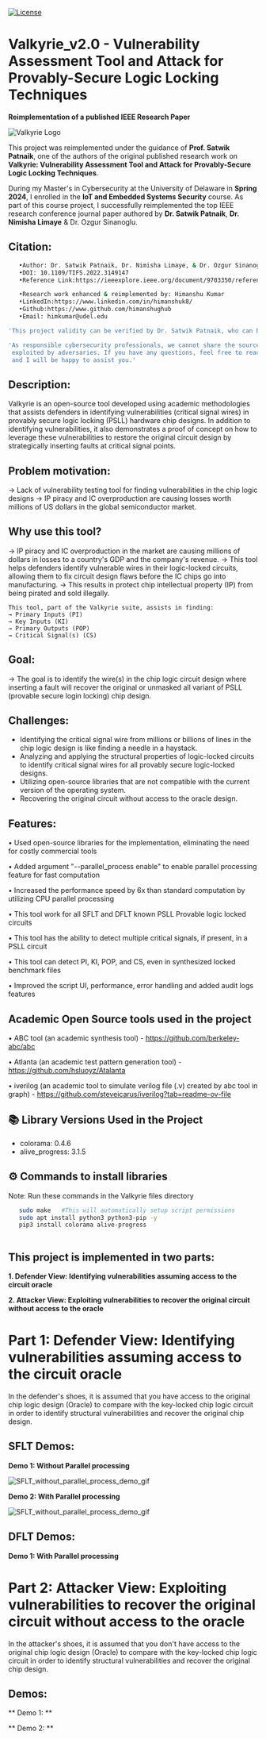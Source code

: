 [![License](https://img.shields.io/badge/License-GPL--3.0-blue)](https://github.com/himanshughub/Valkyrie_v2.0/blob/main/LICENSE)

# Valkyrie_v2.0 - Vulnerability Assessment Tool and Attack for Provably-Secure Logic Locking Techniques

**Reimplementation of a published IEEE Research Paper**

![Valkyrie Logo](https://github.com/himanshughub/Valkyrie_v2.0/blob/main/Images/Valkyrie_logo.png)

This project was reimplemented under the guidance of **Prof. Satwik Patnaik**, one of the authors of the original published research work on **Valkyrie: Vulnerability Assessment Tool and Attack for Provably-Secure Logic Locking Techniques**.  

During my Master's in Cybersecurity at the University of Delaware in **Spring 2024**, I enrolled in the **IoT and Embedded Systems Security** course. As part of this course project, I successfully reimplemented the top IEEE research conference journal paper authored by **Dr. Satwik Patnaik**, **Dr. Nimisha Limaye** & Dr. Ozgur Sinanoglu.

## Citation:
```bash
   •Author: Dr. Satwik Patnaik, Dr. Nimisha Limaye, & Dr. Ozgur Sinanoglu
   •DOI: 10.1109/TIFS.2022.3149147
   •Reference Link:https://ieeexplore.ieee.org/document/9703350/references#references
```
```bash
   •Research work enhanced & reimplemented by: Himanshu Kumar
   •LinkedIn:https://www.linkedin.com/in/himanshuk8/
   •Github:https://www.github.com/himanshughub
   •Email: himkumar@udel.edu
```
```bash
'This project validity can be verified by Dr. Satwik Patnaik, who can be reached at satwik@udel.edu'

'As responsible cybersecurity professionals, we cannot share the source code publicly, as it could be
 exploited by adversaries. If you have any questions, feel free to reach out to  himkumar@udel.edu,
 and I will be happy to assist you.'
```

## Description:
Valkyrie is an open-source tool developed using academic methodologies that assists defenders
in identifying vulnerabilities (critical signal wires) in provably secure logic locking (PSLL)
hardware chip designs. In addition to identifying vulnerabilities, it also demonstrates a proof
of concept on how to leverage these vulnerabilities to restore the original circuit design by
strategically inserting faults at critical signal points.

## Problem motivation:
→ Lack of vulnerability testing tool for finding vulnerabilities in the chip logic designs
→ IP piracy and IC overproduction are causing losses worth millions of US dollars in the global
  semiconductor market.

## Why use this tool?
→ IP piracy and IC overproduction in the market are causing millions of dollars in losses to 
  a country's GDP and the company's revenue.
→ This tool helps defenders identify vulnerable wires in their logic-locked circuits, allowing
  them to fix circuit design flaws before the IC chips go into manufacturing.
→ This results in protect chip intellectual property (IP) from being pirated and sold illegally.

    This tool, part of the Valkyrie suite, assists in finding:
    → Primary Inputs (PI)
    → Key Inputs (KI)
    → Primary Outputs (POP)
    → Critical Signal(s) (CS)

## Goal:
→ The goal is to identify the wire(s) in the chip logic circuit design where inserting a fault will
  recover the original or unmasked all variant of PSLL (provable secure login locking) chip design.

## Challenges:
- Identifying the critical signal wire from millions or billions of lines in the chip logic design
  is like finding a needle in a haystack.
- Analyzing and applying the structural properties of logic-locked circuits to identify critical
  signal wires for all provably secure logic-locked designs.
- Utilizing open-source libraries that are not compatible with the current version of the operating
  system.
- Recovering the original circuit without access to the oracle design.

## Features:
• Used open-source libraries for the implementation, eliminating the need for costly commercial tools

• Added argument "--parallel_process enable" to enable parallel processing feature for fast computation

• Increased the performance speed by 6x than standard computation by utilizing CPU parallel processing

• This tool work for all SFLT and DFLT known PSLL Provable logic locked circuits

• This tool has the ability to detect multiple critical signals, if present, in a PSLL circuit

• This tool can detect PI, KI, POP, and CS, even in synthesized locked benchmark files

• Improved the script UI, performance, error handling and added audit logs features
   
## Academic Open Source tools used in the project
   • ABC tool (an academic synthesis tool) - https://github.com/berkeley-abc/abc
   
   • Atlanta (an academic test pattern generation tool) - https://github.com/hsluoyz/Atalanta
   
   • iverilog (an academic tool to simulate verilog file (.v) created by abc tool in graph) - https://github.com/steveicarus/iverilog?tab=readme-ov-file

## 📚 Library Versions Used in the Project
- colorama: 0.4.6
- alive_progress: 3.1.5

## ⚙️ Commands to install libraries
Note: Run these commands in the Valkyrie files directory
 ```bash
    sudo make   #This will automatically setup script permissions
    sudo apt install python3 python3-pip -y
    pip3 install colorama alive-progress
    
 ```

## This project is implemented in two parts:
   **1. Defender View: Identifying vulnerabilities assuming access to the circuit oracle**
   
   **2. Attacker View: Exploiting vulnerabilities to recover the original circuit without access to the oracle**

# **Part 1: Defender View: Identifying vulnerabilities assuming access to the circuit oracle**

In the defender's shoes, it is assumed that you have access to the original chip logic design (Oracle) to compare
with the key-locked chip logic circuit in order to identify structural vulnerabilities and recover the original 
chip design.

## SFLT Demos:

**Demo 1: Without Parallel processing** 

![SFLT_without_parallel_process_demo_gif](https://github.com/himanshughub/Valkyrie_v2.0/blob/main/Images/SFLT_without_parallel_process_demo.gif)

**Demo 2: With Parallel processing** 

![SFLT_without_parallel_process_demo_gif](https://github.com/himanshughub/Valkyrie_v2.0/blob/main/Images/SFLT_with_parallel_processing_demo.gif)

## DFLT Demos:

**Demo 1: With Parallel processing**


# **Part 2: Attacker View: Exploiting vulnerabilities to recover the original circuit without access to the oracle**

In the attacker's shoes, it is assumed that you don't have access to the original chip logic design (Oracle) to 
compare with the key-locked chip logic circuit in order to identify structural vulnerabilities and recover the 
original chip design.

## Demos:

** Demo 1: ** 


** Demo 2: ** 
